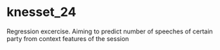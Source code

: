 # knesset_24
Regression excercise. Aiming to predict number of speeches of certain party from context features of the session
